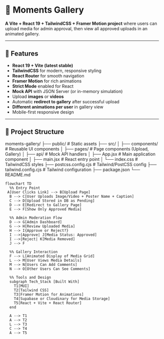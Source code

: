 # 📸 Moments Gallery

**A Vite + React 19 + TailwindCSS + Framer Motion project** where users can upload media for admin approval, then view all approved uploads in an animated gallery.

---

## 🚀 Features

- **React 19 + Vite (latest stable)**
- **TailwindCSS** for modern, responsive styling  
- **React Router** for smooth navigation  
- **Framer Motion** for rich animations  
- **Strict Mode** enabled for React  
- **Mock API** with JSON Server (or in-memory simulation)  
- Upload **images** or **videos**  
- Automatic **redirect to gallery** after successful upload  
- **Different animations per user** in gallery view  
- Mobile-first responsive design

---

## 📂 Project Structure

moments-gallery/
├── public/ # Static assets
├── src/
│ ├── components/ # Reusable UI components
│ ├── pages/ # Page components (Upload, Gallery)
│ ├── api/ # Mock API handlers
│ ├── App.jsx # Main application component
│ ├── main.jsx # React entry point
│ └── index.css # TailwindCSS styles
├── postcss.config.cjs # Tailwind/PostCSS config
├── tailwind.config.cjs # Tailwind configuration
├── package.json
└── README.md




```mermaid
flowchart TD
  %% Entry Point
 A[User Clicks Link] --> B[Upload Page]
  B --> C[User Uploads Image/Video + Poster Name + Caption]
  C --> D[Upload Stored in DB as Pending]
  D --> E[Redirect to Gallery Page]
  E --> F[Show Only Approved Media]

  %% Admin Moderation Flow
  D --> G[Admin Dashboard]
  G --> H[Review Uploaded Media]
  H --> I{Approve or Reject?}
  I -->|Approve| J[Media Status: Approved]
  I -->|Reject| K[Media Removed]
  J --> F

  %% Gallery Interaction
  F --> L[Animated Display of Media Grid]
  L --> M[User Views Media Details]
  M --> N[Users Can Add Comments]
  N --> O[Other Users Can See Comments]

  %% Tools and Design
  subgraph Tech_Stack [Built With]
    T1[MUI]
    T2[Tailwind CSS]
    T3[Framer Motion for Animations]
    T4[Supabase or Cloudinary for Media Storage]
    T5[React + Vite + React Router]
  end

  A --> T1
  A --> T2
  L --> T3
  C --> T4
  A --> T5
